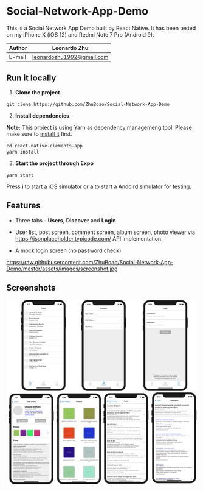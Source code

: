 # Social-Network-App-Demo

This is a Social Network App Demo built by React Native.
It has been tested on my iPhone X (iOS 12) and Redmi Note 7 Pro (Android 9).

| Author | Leonardo Zhu              |
| ------ | ------------------------- |
| E-mail | leonardozhu1992@gmail.com |

## Run it locally

1. **Clone the project**

```
git clone https://github.com/ZhuBoao/Social-Network-App-Demo
```

2. **Install dependencies**

**Note:** This project is using [Yarn](https://yarnpkg.com/en/ "Yarn") as dependency managemeng tool. Please make sure to [install it](https://yarnpkg.com/en/docs/install "Yarn") first.

```
cd react-native-elements-app
yarn install
```

3. **Start the project through Expo**

```
yarn start
```

Press **i** to start a iOS simulator or **a** to start a Andoird simulator for testing. 

## Features

-   Three tabs - **Users**, **Discover** and **Login**

*   User list, post screen, comment screen, album screen, photo viewer via https://jsonplaceholder.typicode.com/ API implementation.

-   A mock login screen (no password check)

https://raw.githubusercontent.com/ZhuBoao/Social-Network-App-Demo/master/assets/images/screenshot.jpg


## Screenshots

![Social-Network-App-Demo](https://raw.githubusercontent.com/ZhuBoao/Social-Network-App-Demo/master/assets/images/screenshot.jpg)